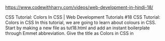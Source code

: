 https://www.codewithharry.com/videos/web-development-in-hindi-18/


CSS Tutorial: Colors In CSS | Web Development Tutorials #18
CSS Tutorial: Colors in CSS
In this tutorial, we are going to learn about colours in CSS. Start by making a new file as tut18.html and add an instant boilerplate through Emmet abbreviation. Give the title as Colors in CSS in <title> tag under the head section. The basic code for our example is-

<body>
    <h2>This is my first box</h2>
    <p id="firstPara">This is a paragraph from first box</p>

    <h2>This is my first box</h2>
    <p id="secondPara">This is a paragraph from second box</p>

    <h2>This is my first box</h2>
    <p id="thirdPara">This is a paragraph from third box</p>
</body>
The first method of defining the colour in the CSS is directly writing the particular colour name. Its example is
#firstPara{
            color:blueviolet; /* Color by name */
        }
Using the above code, we have changed the colour of our paragraph to blue-violet. 



2. The second way of defining colour is with the help of ‘RGB,’ as shown below. The RGB colour range varies from 0 to 255.



 

Here, we treat RGB as a function and pass the values in that function for red, green and blue. As we give different values in the function, it creates various combinations of different colours combined with red, green, and blue. 

3. The third way is by giving hex colours. However, it is very rarely used.

 #thirdPara{
            color: white;
            background-color: #ff4532; /* Color by hex value */
        }


In the above code, we can see the “#” character. It is used to give the hexadecimal value of any colour. You will find various references on the Internet to generate the hexadecimal values of different colours.

Let us now understand the working of hex colours. Hex colour is also a kind of RGB. For example, let’s take one hex value as ‘#60DCA4’, here 60 is red of RGB, DC is green of RGB, and A4 is the blue of RGB. The same value in RGB for this colour would be something (96, 220,164).

Colour picker is one of the most interesting things that you will find in VS code by using any of the colour types. You can select any of the colours from the colour picker, and the values will automatically get set by the colour picker for that particular colour type.

The background colour also works the same way as the text colour works, for example:

#secondPara{ 
     background-color: rgb(0,0,0);
  }
Wherever the colour property is used in CSS, you can apply any of the above three methods. Certain more properties use colour, like border property and background colour, which we will learn step by step as we move ahead in building professional websites. 